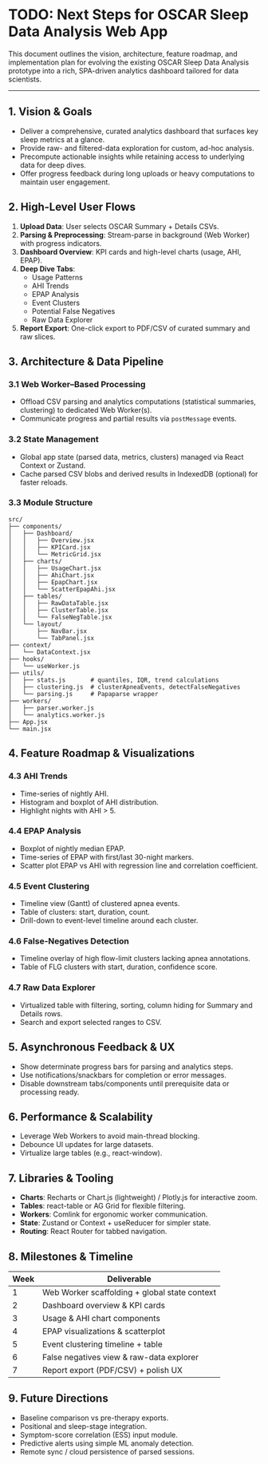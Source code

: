 # TODO: Next Steps for OSCAR Sleep Data Analysis Web App

This document outlines the vision, architecture, feature roadmap, and implementation plan
for evolving the existing OSCAR Sleep Data Analysis prototype into a rich, SPA-driven analytics
dashboard tailored for data scientists.

---

## 1. Vision & Goals
- Deliver a comprehensive, curated analytics dashboard that surfaces key sleep metrics at a glance.
- Provide raw- and filtered-data exploration for custom, ad-hoc analysis.
- Precompute actionable insights while retaining access to underlying data for deep dives.
- Offer progress feedback during long uploads or heavy computations to maintain user engagement.

## 2. High-Level User Flows
1. **Upload Data**: User selects OSCAR Summary + Details CSVs.
2. **Parsing & Preprocessing**: Stream-parse in background (Web Worker) with progress indicators.
3. **Dashboard Overview**: KPI cards and high-level charts (usage, AHI, EPAP).
4. **Deep Dive Tabs**:
   - Usage Patterns
   - AHI Trends
   - EPAP Analysis
   - Event Clusters
   - Potential False Negatives
   - Raw Data Explorer
5. **Report Export**: One-click export to PDF/CSV of curated summary and raw slices.

## 3. Architecture & Data Pipeline

### 3.1 Web Worker–Based Processing
- Offload CSV parsing and analytics computations (statistical summaries, clustering)
  to dedicated Web Worker(s).
- Communicate progress and partial results via `postMessage` events.

### 3.2 State Management
- Global app state (parsed data, metrics, clusters) managed via React Context or Zustand.
- Cache parsed CSV blobs and derived results in IndexedDB (optional) for faster reloads.

### 3.3 Module Structure
```
src/
├── components/
│   ├── Dashboard/
│   │   ├── Overview.jsx
│   │   ├── KPICard.jsx
│   │   └── MetricGrid.jsx
│   ├── charts/
│   │   ├── UsageChart.jsx
│   │   ├── AhiChart.jsx
│   │   ├── EpapChart.jsx
│   │   └── ScatterEpapAhi.jsx
│   ├── tables/
│   │   ├── RawDataTable.jsx
│   │   ├── ClusterTable.jsx
│   │   └── FalseNegTable.jsx
│   └── layout/
│       ├── NavBar.jsx
│       └── TabPanel.jsx
├── context/
│   └── DataContext.jsx
├── hooks/
│   └── useWorker.js
├── utils/
│   ├── stats.js       # quantiles, IQR, trend calculations
│   ├── clustering.js  # clusterApneaEvents, detectFalseNegatives
│   └── parsing.js     # Papaparse wrapper
├── workers/
│   ├── parser.worker.js
│   └── analytics.worker.js
├── App.jsx
└── main.jsx
```

## 4. Feature Roadmap & Visualizations

### 4.3 AHI Trends
- Time-series of nightly AHI.
- Histogram and boxplot of AHI distribution.
- Highlight nights with AHI > 5.

### 4.4 EPAP Analysis
- Boxplot of nightly median EPAP.
- Time-series of EPAP with first/last 30-night markers.
- Scatter plot EPAP vs AHI with regression line and correlation coefficient.

### 4.5 Event Clustering
- Timeline view (Gantt) of clustered apnea events.
- Table of clusters: start, duration, count.
- Drill-down to event-level timeline around each cluster.

### 4.6 False-Negatives Detection
- Timeline overlay of high flow-limit clusters lacking apnea annotations.
- Table of FLG clusters with start, duration, confidence score.

### 4.7 Raw Data Explorer
- Virtualized table with filtering, sorting, column hiding for Summary and Details rows.
- Search and export selected ranges to CSV.

## 5. Asynchronous Feedback & UX
- Show determinate progress bars for parsing and analytics steps.
- Use notifications/snackbars for completion or error messages.
- Disable downstream tabs/components until prerequisite data or processing ready.

## 6. Performance & Scalability
- Leverage Web Workers to avoid main-thread blocking.
- Debounce UI updates for large datasets.
- Virtualize large tables (e.g., react-window).

## 7. Libraries & Tooling
- **Charts**: Recharts or Chart.js (lightweight) / Plotly.js for interactive zoom.
- **Tables**: react-table or AG Grid for flexible filtering.
- **Workers**: Comlink for ergonomic worker communication.
- **State**: Zustand or Context + useReducer for simpler state.
- **Routing**: React Router for tabbed navigation.

## 8. Milestones & Timeline
| Week | Deliverable |
| ---- | ----------- |
| 1    | Web Worker scaffolding + global state context |
| 2    | Dashboard overview & KPI cards |
| 3    | Usage & AHI chart components |
| 4    | EPAP visualizations & scatterplot |
| 5    | Event clustering timeline + table |
| 6    | False negatives view & raw-data explorer |
| 7    | Report export (PDF/CSV) + polish UX |

## 9. Future Directions
- Baseline comparison vs pre-therapy exports.
- Positional and sleep-stage integration.
- Symptom-score correlation (ESS) input module.
- Predictive alerts using simple ML anomaly detection.
- Remote sync / cloud persistence of parsed sessions.
